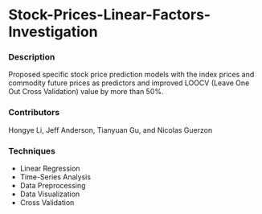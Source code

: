 # Stock-Prices-Linear-Factors-Investigation

### Description

Proposed specific stock price prediction models with the index prices and commodity future prices as predictors and improved LOOCV (Leave One Out Cross Validation) value by more than 50%.

### Contributors

Hongye Li, Jeff Anderson, Tianyuan Gu, and Nicolas Guerzon

### Techniques
- Linear Regression
- Time-Series Analysis
- Data Preprocessing
- Data Visualization
- Cross Validation
